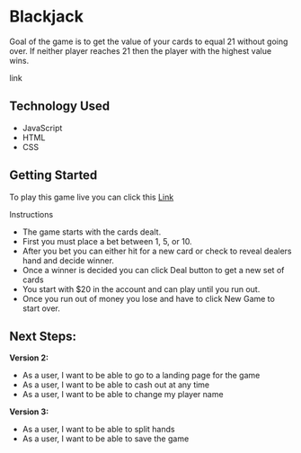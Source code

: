 # Blackjack
Goal of the game is to get the value of your cards to equal 21 without going over. If neither player reaches 21 then the player with the highest value wins. 

link

## Technology Used
- JavaScript
- HTML
- CSS

## Getting Started
To play this game live you can click this [Link](https://gharmon327.github.io/blackjack-project/)

Instructions
- The game starts with the cards dealt.
- First you must place a bet between 1, 5, or 10.
- After you bet you can either hit for a new card or check to reveal dealers hand and decide winner. 
- Once a winner is decided you can click Deal button to get a new set of cards
- You start with $20 in the account and can play until you run out. 
- Once you run out of money you lose and have to click New Game to start over. 

## Next Steps:
**Version 2:**
- As a user, I want to be able to go to a landing page for the game
- As a user, I want to be able to cash out at any time
- As a user, I want to be able to change my player name

**Version 3:**
- As a user, I want to be able to split hands
- As a user, I want to be able to save the game
